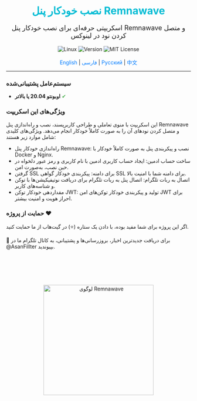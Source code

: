 <div align="center">
  <h1 style="color: #00bcd4;">نصب خودکار پنل Remnawave</h1>
  <p style="font-size: 18px;">اسکریپتی حرفه‌ای برای نصب خودکار پنل Remnawave و متصل کردن نود در لینوکس</p>
  <img src="https://img.shields.io/badge/Platform-Linux-brightgreen" alt="Linux">
  <img src="https://img.shields.io/badge/Version-v0.1%20(Beta)-orange" alt="Version">
  <img src="https://img.shields.io/badge/License-MIT-blue" alt="MIT License">
  <br><br>
  <a href="https://github.com/AsanFillter/Remnawave-AutoSetup/blob/main/README.md" style="text-decoration: none; color: #007bff;">English</a> | 
  <a href="#" style="text-decoration: none; color: #007bff;">فارسی</a> | 
  <a href="https://github.com/AsanFillter/Remnawave-AutoSetup/blob/main/docs/README-ru.md" style="text-decoration: none; color: #007bff;">Русский</a> | 
  <a href="https://github.com/AsanFillter/Remnawave-AutoSetup/blob/main/docs/README-zh.md" style="text-decoration: none; color: #007bff;">中文</a>
</div>

---

### سیستم‌عامل پشتیبانی‌شده
- **اوبونتو 20.04 یا بالاتر** <span style="color: #4caf50;">✔</span>

### ویژگی‌های این اسکریپت
این اسکریپت با منوی تعاملی و طراحی کاربرپسند، نصب و راه‌اندازی پنل Remnawave و متصل کردن نودهای آن را به صورت کاملاً خودکار انجام می‌دهد. ویژگی‌های کلیدی شامل موارد زیر هستند:

- راه‌اندازی خودکار پنل Remnawave: نصب و پیکربندی پنل به صورت کاملاً خودکار با Docker و Nginx.
- ساخت حساب ادمین: ایجاد حساب کاربری ادمین با نام کاربری و رمز عبور دلخواه در حین نصب، به‌صورت امن.
- گرفتن SSL برای دامنه: پیکربندی خودکار گواهی SSL برای دامنه شما با امنیت بالا.
- اتصال به ربات تلگرام: اتصال پنل به ربات تلگرام برای دریافت نوتیفیکیشن‌ها با توکن و شناسه‌های کاربر.
- مقداردهی خودکار توکن JWT: تولید و پیکربندی خودکار توکن‌های امن JWT برای احراز هویت و امنیت بیشتر.

### حمایت از پروژه ❤️
اگر این پروژه برای شما مفید بوده، با دادن یک ستاره (⭐) در گیت‌هاب از ما حمایت کنید.

🔹 برای دریافت جدیدترین اخبار، بروزرسانی‌ها و پشتیبانی، به کانال تلگرام ما در @AsanFillter بپیوندید.

<br><br><br><br> <!-- فاصله برای قرار گرفتن لوگو در پایین صفحه -->
<div align="center">
  <img src="https://private-user-images.githubusercontent.com/161594161/416000514-c99c4ee4-01ca-4409-80c3-d58892dde854.png?jwt=eyJhbGciOiJIUzI1NiIsInR5cCI6IkpXVCJ9.eyJpc3MiOiJnaXRodWIuY29tIiwiYXVkIjoicmF3LmdpdGh1YnVzZXJjb250ZW50LmNvbSIsImtleSI6ImtleTUiLCJleHAiOjE3NDAzMjU4MDUsIm5iZiI6MTc0MDMyNTUwNSwicGF0aCI6Ii8xNjE1OTQxNjEvNDE2MDAwNTE0LWM5OWM0ZWU0LTAxY2EtNDQwOS04MGMzLWQ1ODg5MmRkZTg1NC5wbmc_WC1BbXotQWxnb3JpdGhtPUFXUzQtSE1BQy1TSEEyNTYmWC1BbXotQ3JlZGVudGlhbD1BS0lBVkNPRFlMU0E1M1BRSzRaQSUyRjIwMjUwMjIzJTJGdXMtZWFzdC0xJTJGczMlMkZhd3M0X3JlcXVlc3QmWC1BbXotRGF0ZT0yMDI1MDIyM1QxNTQ1MDVaJlgtQW16LUV4cGlyZXM9MzAwJlgtQW16LVNpZ25hdHVyZT0xNzI0ZWM0MGY2NWI3ODQ4NDNjOTNkMzI2ZjI4ZDBhMzM0YWRkYjQzZDZiMDk1NDA0N2ZmODk3NGU2MDU3MTkzJlgtQW16LVNpZ25lZEhlYWRlcnM9aG9zdCJ9.yyTfr33ueGAAHg7AqGLamCnEWrx0QHop6Pjn71NkCis" width="300" alt="لوگوی Remnawave">
</div>
